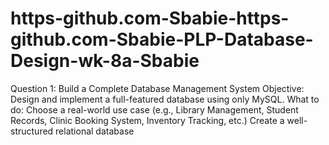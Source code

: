 # https-github.com-Sbabie-https-github.com-Sbabie-PLP-Database-Design-wk-8a-Sbabie
Question 1: Build a Complete Database Management System Objective: Design and implement a full-featured database using only MySQL.  What to do:  Choose a real-world use case (e.g., Library Management, Student Records, Clinic Booking System, Inventory Tracking, etc.)  Create a well-structured relational database
